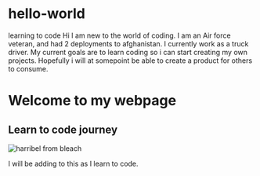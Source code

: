 # hello-world
learning to code
Hi
I am new to the world of coding.
I am an Air force veteran, and had 2 deployments to afghanistan.
I currently work as a truck driver.
My current goals are to learn coding so i can start creating my own projects.
Hopefully i will at somepoint be able to create a product for others to consume.
<h1>Welcome to my webpage</h1>
<h2>Learn to code journey</h2>
<main>
  <img src="https://c.wallhere.com/photos/ed/a3/Tier_Harribel_anime_anime_girls_Bleach_artwork_white_background-339996.jpg!d" alt="harribel from bleach">
  
  <p> I will be adding to this as I learn to code.</p>
</main>

